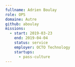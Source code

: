 ```yaml
---
fullname: Adrien Boulay
role: OPS
domaine: Autre
github: aboulay
missions:
  - start: 2019-03-23
    end: 2019-04-04
    status: service
    employer: OCTO Technology
    startups:
      - pass-culture
---
```

